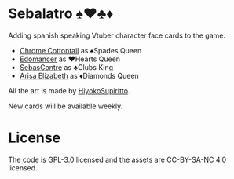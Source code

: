 # Sebalatro ♠️♥️♣️♦️
Adding spanish speaking Vtuber character face cards to the game.

- [Chrome Cottontail](https://www.twitch.tv/chromevt) as ♠️Spades Queen
- [Edomancer](https://www.twitch.tv/edomancer) as ♥️Hearts Queen
- [SebasContre](https://www.twitch.tv/sebascontre) as ♣️Clubs King
- [Arisa Elizabeth](https://www.twitch.tv/arisaelizabeth) as ♦️Diamonds Queen

All the art is made by [HiyokoSupiritto](https://x.com/Hiyoko991).

New cards will be available weekly.

# License

The code is GPL-3.0 licensed and the assets are CC-BY-SA-NC 4.0 licensed.
